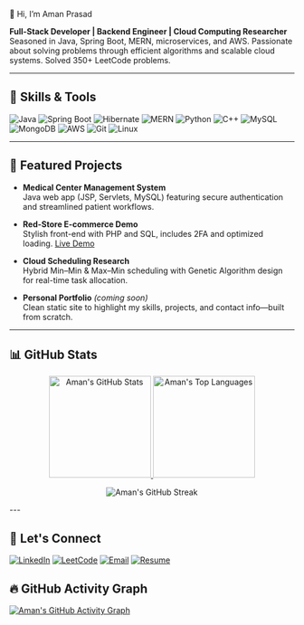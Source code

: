 👋 Hi, I’m Aman Prasad

**Full-Stack Developer | Backend Engineer | Cloud Computing Researcher**
Seasoned in Java, Spring Boot, MERN, microservices, and AWS. Passionate about solving problems through efficient algorithms and scalable cloud systems. Solved 350+ LeetCode problems.

---

##  🔧 Skills & Tools

![Java](https://img.shields.io/badge/Java-%23ED8B00.svg?logo=openjdk&logoColor=white)
![Spring Boot](https://img.shields.io/badge/Spring%20Boot-6DB33F.svg?logo=springboot&logoColor=white)
![Hibernate](https://img.shields.io/badge/Hibernate-59666C.svg?logo=hibernate&logoColor=white)
![MERN](https://img.shields.io/badge/MERN-3C873A.svg?logo=react&logoColor=white)
![Python](https://img.shields.io/badge/Python-3776AB.svg?logo=python&logoColor=white)
![C++](https://img.shields.io/badge/C++-00599C.svg?logo=c%2B%2B&logoColor=white)
![MySQL](https://img.shields.io/badge/MySQL-4479A1.svg?logo=mysql&logoColor=white)
![MongoDB](https://img.shields.io/badge/MongoDB-47A248.svg?logo=mongodb&logoColor=white)
![AWS](https://img.shields.io/badge/AWS-232F3E.svg?logo=amazon-aws&logoColor=white)
![Git](https://img.shields.io/badge/Git-F05032.svg?logo=git&logoColor=white)
![Linux](https://img.shields.io/badge/Linux-FCC624.svg?logo=linux&logoColor=black)

---

##  📌 Featured Projects

- **Medical Center Management System**  
  Java web app (JSP, Servlets, MySQL) featuring secure authentication and streamlined patient workflows.

- **Red-Store E-commerce Demo**  
  Stylish front-end with PHP and SQL, includes 2FA and optimized loading. [Live Demo](https://redmart.netlify.app/)

- **Cloud Scheduling Research**  
  Hybrid Min–Min & Max–Min scheduling with Genetic Algorithm design for real-time task allocation.

- **Personal Portfolio** *(coming soon)*  
  Clean static site to highlight my skills, projects, and contact info—built from scratch.

---

## 📊 GitHub Stats

<p align="center">
    <a href="https://github.com/aman-prasad-ap">
        <img height="180em" src="https://github-readme-stats.vercel.app/api?username=aman-prasad-ap&show_icons=true&theme=radical&hide_border=true&include_all_commits=true&count_private=true&hide=prs,issues" alt="Aman's GitHub Stats" />
        <img height="180em" src="https://github-readme-stats.vercel.app/api/top-langs/?username=aman-prasad-ap&theme=radical&hide_border=true&layout=compact&langs_count=8&hide=procfile" alt="Aman's Top Languages" />
    </a>
</p>

<p align="center">
    <img src="https://streak-stats.demolab.com?user=aman-prasad-ap&theme=radical&hide_border=true&date_format=M%20j%5B%2C%20Y%5D" alt="Aman's GitHub Streak" />
</p>
---

##  🤝 Let's Connect

[![LinkedIn](https://img.shields.io/badge/LinkedIn-0A66C2.svg?logo=linkedin&logoColor=white)](https://www.linkedin.com/in/aman-prasad-ap)
[![LeetCode](https://img.shields.io/badge/LeetCode-FFA116.svg?logo=leetcode&logoColor=black)](https://leetcode.com/u/aman-prasad-ap/)
[![Email](https://img.shields.io/badge/Email-D14836.svg?logo=gmail&logoColor=white)](mailto:dev.aman.prasad@gmail.com)
[![Resume](https://img.shields.io/badge/Resume-PDF-blue)](./Aman-Resume.pdf)

## 🔥 GitHub Activity Graph

[![Aman's GitHub Activity Graph](https://github-readme-activity-graph.vercel.app/graph?username=aman-prasad-ap&theme=github-compact&hide_border=true)](https://github.com/ashutosh00710/github-readme-activity-graph)
